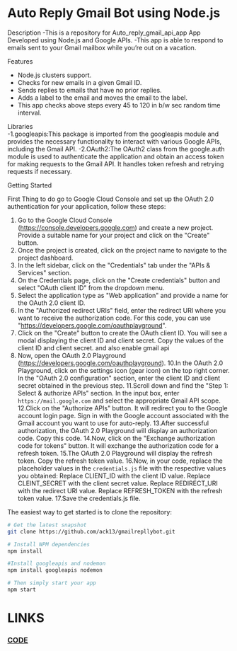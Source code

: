 # Auto Reply Gmail Bot using Node.js 

Description
-This is a repository for Auto_reply_gmail_api_app App Developed using Node.js and Google APIs.
-This app  is able to respond to emails sent to your Gmail mailbox while you’re out on a vacation.

 Features
- Node.js clusters support.
- Checks for new emails in a given Gmail ID.
- Sends replies to emails that have no prior replies.
- Adds a label to the email and moves the email to the label.
- This app checks above steps every 45 to 120 in b/w sec  random time interval. 

 Libraries  
-1.googleapis:This package is imported from the googleapis module and provides the necessary functionality to interact
   with various Google APIs, including the Gmail API.
-2.OAuth2:The OAuth2 class from the google.auth module is used to authenticate the application and obtain an access
   token for making requests to the Gmail API. It handles token refresh and retrying requests if necessary. 

 Getting Started

First Thing to do go to Google Cloud Console and set up the OAuth 2.0 authentication for
your application, follow these steps:
1. Go to the Google Cloud Console (https://console.developers.google.com) and create a new project. Provide a
   suitable name for your project and click on the "Create" button.
2. Once the project is created, click on the project name to navigate to the project dashboard.
3. In the left sidebar, click on the "Credentials" tab under the "APIs & Services" section.
4. On the Credentials page, click on the "Create credentials" button and select "OAuth client ID" from the
   dropdown menu.
5. Select the application type as "Web application" and provide a name for the OAuth 2.0 client ID.
6. In the "Authorized redirect URIs" field, enter the redirect URI where you want to receive the authorization
   code. For this code, you can use "https://developers.google.com/oauthplayground".
8. Click on the "Create" button to create the OAuth client ID. You will see a modal displaying the client ID
   and client secret. Copy the values of the client ID and client secret. and also enable gmail api 
9. Now, open the OAuth 2.0 Playground (https://developers.google.com/oauthplayground).
10.In the OAuth 2.0 Playground, click on the settings icon (gear icon) on the top right corner. In the
   "OAuth 2.0 configuration" section, enter the client ID and client secret obtained in the previous step.
11.Scroll down and find the "Step 1: Select & authorize APIs" section. In the input box, enter `https://mail.google.com`
   and select the appropriate Gmail API scope.
12.Click on the "Authorize APIs" button. It will redirect you to the Google account login page. Sign in with the
   Google account associated with the Gmail account you want to use for auto-reply.
13.After successful authorization, the OAuth 2.0 Playground will display an authorization code. Copy this code.
14.Now, click on the "Exchange authorization code for tokens" button. It will exchange the authorization code for
   a refresh token.
15.The OAuth 2.0 Playground will display the refresh token. Copy the refresh token value.
16.Now, in your code, replace the placeholder values in the `credentials.js` file with the respective values
   you obtained:
   Replace CLIENT_ID with the client ID value.
   Replace CLEINT_SECRET with the client secret value.
   Replace REDIRECT_URI with the redirect URI value.
   Replace REFRESH_TOKEN with the refresh token value.
17.Save the credentials.js file.

The easiest way to get started is to clone the repository:
```bash
# Get the latest snapshot
git clone https://github.com/ack13/gmailrepllybot.git

# Install NPM dependencies
npm install

#Install googleapis and nodemon
npm install googleapis nodemon

# Then simply start your app
npm start
```

# LINKS

<h3> <a href = "https://github.com/ack13/gmailrepllybot"> CODE</a> </h3><br>

